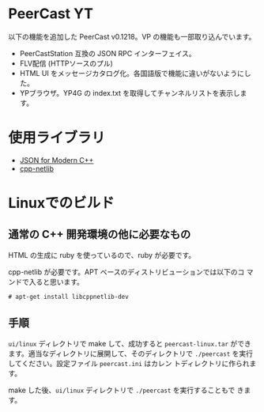 # PeerCast YT

以下の機能を追加した PeerCast v0.1218。VP の機能も一部取り込んでいます。

* PeerCastStation 互換の JSON RPC インターフェイス。
* FLV配信 (HTTPソースのプル)
* HTML UI をメッセージカタログ化。各国語版で機能に違いがないようにした。
* YPブラウザ。YP4G の index.txt を取得してチャンネルリストを表示します。

# 使用ライブラリ

* [JSON for Modern C++](https://github.com/nlohmann/json)
* [cpp-netlib](http://cpp-netlib.org/)

# Linuxでのビルド

## 通常の C++ 開発環境の他に必要なもの

HTML の生成に ruby を使っているので、ruby が必要です。

cpp-netlib が必要です。APT ベースのディストリビューションでは以下のコ
マンドで入ると思います。

    # apt-get install libcppnetlib-dev

## 手順

`ui/linux` ディレクトリで make して、成功すると `peercast-linux.tar`
ができます。適当なディレクトリに展開して、そのディレクトリで
`./peercast` を実行してください。設定ファイル `peercast.ini` はカレン
トディレクトリに作られます。

make した後、`ui/linux` ディレクトリで `./peercast` を実行することもで
きます。
